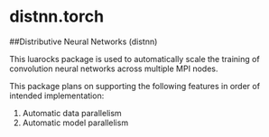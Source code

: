 distnn.torch
====================

##Distributive Neural Networks (distnn)


This luarocks package is used to automatically scale the training of convolution neural networks across multiple MPI nodes.

This package plans on supporting the following features in order of intended implementation:

1) Automatic data parallelism
2) Automatic model parallelism




